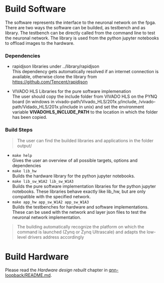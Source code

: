 # Build Software

The software represents the interface to the neuronal network on the fpga. There are two ways the software can be builded, as testbench and as library. The testbench can be directly called from the command line to test the neuronal network. The library is used from the python jupyter notebooks to offload images to the hardware.

### Dependencies

* rapidjson libraries under ../library/rapidjson  
    This dependency gets automatically resolved if an internet connection is available, otherwise clone the library from https://github.com/Tencent/rapidjson

* VIVADO HLS Libraries for the pure software implemenation  
    The user should copy the include folder from VIVADO HLS on the PYNQ board (in windows in vivado-path/Vivado_HLS/201x.y/include, /vivado-path/Vidado_HLS/201x.y/include in unix) and set the environment variable **VIVADOHLS_INCLUDE_PATH** to the location in which the folder has been copied.  

### Build Steps

> The user can find the builded libraries and applications in the folder output/

* ``` make help ```  
    Gives the user an overview of all possible targets, options and dependencies
* ``` make lib_hw ```  
    Builds the hardware library for the python jupyter notebooks.
* ``` make lib_sw_W1A2 lib_sw_W1A3 ```  
    Builds the pure software implementation libraries for the python jupyter notebooks. These libraries behave exactly like lib_hw, but are only compatible with the specified network.
* ``` make app_hw app_sw_W1A2 app_sw_W1A3 ```  
    Builds the testbenches for hardware and software implementations. These can be used with the network and layer json files to test the neuronal network implementation.

> The building automatically recognize the platform on which the command is launched (Zynq or Zynq Ultrascale) and adapts the low-level drivers address accordingly

# Build Hardware

Please read the *Hardware design rebuilt* chapter in [qnn-loopback/README.md](../../../README.md).
